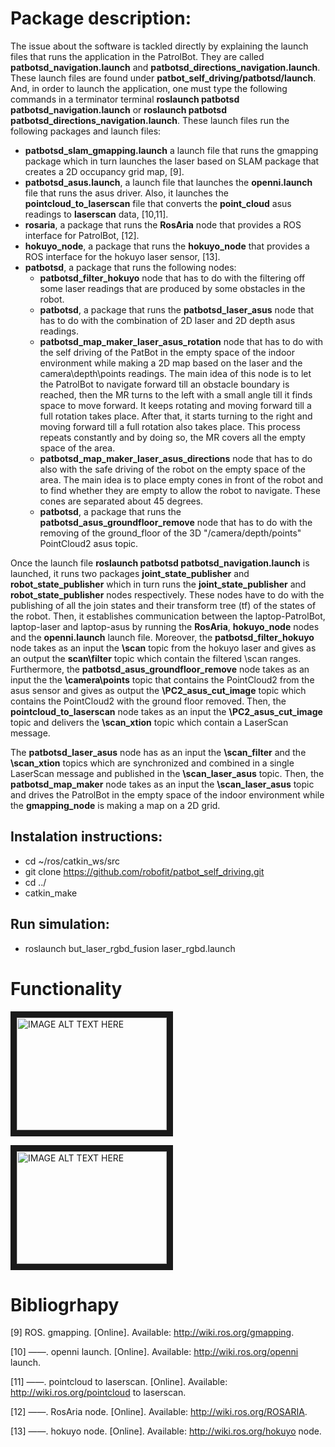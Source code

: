 # Package description:





The issue about the software is tackled directly by explaining the launch files that runs the application in the PatrolBot. They  are called **patbotsd_navigation.launch** and **patbotsd_directions_navigation.launch**. These launch files are found under **patbot_self_driving/patbotsd/launch**. And, in order to launch the application, one must type the following commands in a terminator terminal   **roslaunch patbotsd patbotsd_navigation.launch** or **roslaunch patbotsd patbotsd_directions_navigation.launch**. These launch files  run the following packages and launch files: 


* **patbotsd_slam_gmapping.launch** a launch file that  runs the gmapping package which in turn launches the laser based on SLAM package  that creates a 2D occupancy grid map, [9].
* **patbotsd_asus.launch**, a launch file that launches the **openni.launch** file that runs the asus driver. Also, it launches the **pointcloud_to_laserscan** file that converts the **point_cloud** asus readings to **laserscan** data, [10,11].     
* **rosaria**, a package that runs the **RosAria** node that provides a ROS interface for PatrolBot, [12].   
* **hokuyo_node**, a package that runs the **hokuyo_node**  that provides a ROS interface for the hokuyo laser sensor, [13].
* **patbotsd**, a package that runs the following nodes:
     * **patbotsd_filter_hokuyo** node that has to do with the filtering off some laser readings that are produced by some obstacles in the robot. 
     * **patbotsd**, a package that runs the  **patbotsd_laser_asus** node that has to do with the combination of 2D laser and 2D depth asus readings.
     * **patbotsd_map_maker_laser_asus_rotation** node that has to do with the self driving of the PatBot in the empty space of the indoor environment while making a 2D map based on the  laser and the camera\depth\points readings. The main idea of this node is to let the PatrolBot to navigate forward till an obstacle boundary is reached, then the MR turns to the left with a small angle till it finds space to move forward. It keeps rotating and moving forward till a full rotation takes place. After that, it starts turning to the right and moving forward till a full rotation also takes place. This process repeats constantly and by doing so, the MR covers all the empty space of the area.
     * **patbotsd_map_maker_laser_asus_directions** node that has to do also with the safe driving of the robot on the empty space of the area. The main idea is to place empty cones  in front of the robot and to find whether they are empty to allow the robot to navigate. These cones are separated about 45 degrees.  
     * **patbotsd**, a package that runs the  **patbotsd_asus_groundfloor_remove** node that has to do with the removing of the ground_floor of the 3D "/camera/depth/points" PointCloud2 asus topic. 
      
  
Once the launch file **roslaunch patbotsd patbotsd_navigation.launch** is launched, it runs two packages **joint_state_publisher** and  **robot_state_publisher** which in turn runs the **joint_state_publisher** and  **robot_state_publisher** nodes respectively. These nodes  have to do with  the publishing of all the join states and their transform tree (tf) of the states of the robot. Then, it establishes communication between the laptop-PatrolBot, laptop-laser and laptop-asus by running the **RosAria**, **hokuyo_node** nodes and the **openni.launch** launch file. Moreover, the **patbotsd_filter_hokuyo** node takes as an input  the **\scan** topic from the hokuyo laser and gives as an output the **scan\filter** topic which contain the filtered \scan ranges.  Furthermore, the **patbotsd_asus_groundfloor_remove** node takes as an input the the **\camera\points** topic that contains the PointCloud2 from the asus sensor and gives as output the **\PC2_asus_cut_image** topic which contains the PointCloud2 with the ground floor removed. Then, the **pointcloud_to_laserscan** node takes as an input the **\PC2_asus_cut_image** topic and delivers the   **\scan_xtion** topic which contain a LaserScan message. 


The **patbotsd_laser_asus** node has as an input the **\scan_filter** and the **\scan_xtion** topics which are synchronized and combined in a single LaserScan message and published in the **\scan_laser_asus** topic. Then, the **patbotsd_map_maker** node takes as an input the **\scan_laser_asus** topic and drives the PatrolBot in the empty space of the indoor environment while the **gmapping_node** is making a  map on a 2D grid. 
      



## Instalation instructions:

*  cd ~/ros/catkin_ws/src 
*  git clone https://github.com/robofit/patbot_self_driving.git 
*  cd ../ 
*  catkin_make 


## Run simulation:
<ul>
  <li> roslaunch but_laser_rgbd_fusion laser_rgbd.launch
</ul>


# Functionality
<a href="http://www.youtube.com/watch?feature=player_embedded&v=y8OI2HpYXLQ&feature=youtu.be" target="_blank"><img src="http://img.youtube.com/vi/y8OI2HpYXLQ&feature=youtu.be/0.jpg" 
alt="IMAGE ALT TEXT HERE" width="240" height="180" border="10" /></a>


<a href="http://www.youtube.com/watch?feature=player_embedded&v=y8OI2HpYXLQ&feature=youtu.be" target="_blank"><img src="http://img.youtube.com/vi/y8OI2HpYXLQ&feature=youtu.be/0.jpg" 
alt="IMAGE ALT TEXT HERE" width="240" height="180" border="10" /></a>

# Bibliogrhapy



 [9]  ROS. gmapping. [Online]. Available: http://wiki.ros.org/gmapping.
 
[10] ——. openni launch. [Online]. Available: http://wiki.ros.org/openni launch.

[11] ——. pointcloud to laserscan. [Online]. Available: http://wiki.ros.org/pointcloud to laserscan.

[12] ——. RosAria node. [Online]. Available: http://wiki.ros.org/ROSARIA.

[13] ——. hokuyo node. [Online]. Available: http://wiki.ros.org/hokuyo node.